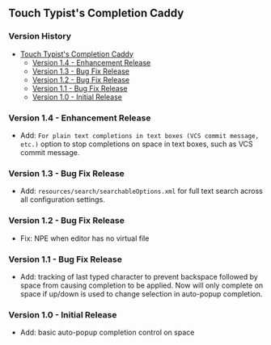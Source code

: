 ## Touch Typist's Completion Caddy

[TOC]: # " Version History"

### Version History
- [Touch Typist's Completion Caddy](#touch-typists-completion-caddy)
    - [Version 1.4 - Enhancement Release](#version-14---enhancement-release)
    - [Version 1.3 - Bug Fix Release](#version-13---bug-fix-release)
    - [Version 1.2 - Bug Fix Release](#version-12---bug-fix-release)
    - [Version 1.1 - Bug Fix Release](#version-11---bug-fix-release)
    - [Version 1.0 - Initial Release](#version-10---initial-release)


### Version 1.4 - Enhancement Release

* Add: `For plain text completions in text boxes (VCS commit message, etc.)` option to stop
  completions on space in text boxes, such as VCS commit message.

### Version 1.3 - Bug Fix Release

* Add: `resources/search/searchableOptions.xml` for full text search across all configuration
  settings.

### Version 1.2 - Bug Fix Release

* Fix: NPE when editor has no virtual file

### Version 1.1 - Bug Fix Release

* Add: tracking of last typed character to prevent backspace followed by space from causing
  completion to be applied. Now will only complete on space if up/down is used to change
  selection in auto-popup completion.

### Version 1.0 - Initial Release

* Add: basic auto-popup completion control on space

